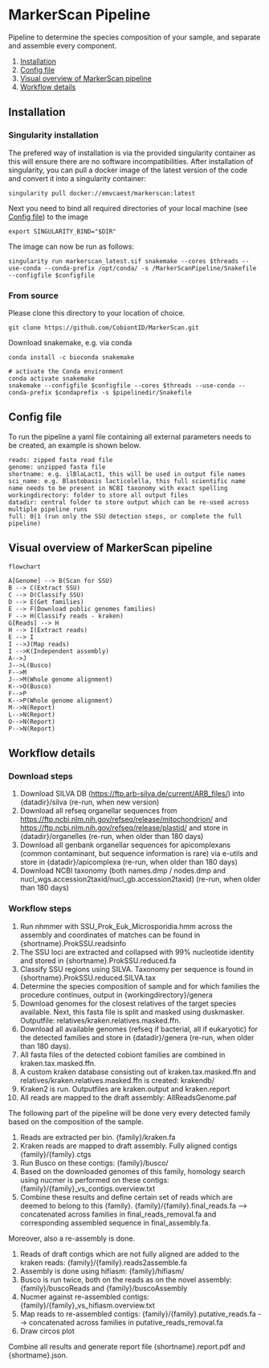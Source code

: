 # MarkerScan Pipeline
Pipeline to determine the species composition of your sample, and separate and assemble every component.

1. [Installation](#installation)
2. [Config file](#config-file)
3. [Visual overview of MarkerScan pipeline](#visual-overview-of-markerscan-pipeline)
4. [Workflow details](#workflow-details)

## Installation

### Singularity installation

The prefered way of installation is via the provided singularity container as this will ensure there are no software incompatibilities. 
After installation of singularity, you can pull a docker image of the latest version of the code and convert it into a singularity container:

```
singularity pull docker://emvcaest/markerscan:latest
```

Next you need to bind all required directories of your local machine (see [Config file](#config-file)) to the image

```
export SINGULARITY_BIND="$DIR"
```

The image can now be run as follows:

```
singularity run markerscan_latest.sif snakemake --cores $threads --use-conda --conda-prefix /opt/conda/ -s /MarkerScanPipeline/Snakefile --configfile $configfile
```

### From source

Please clone this directory to your location of choice.

```
git clone https://github.com/CobiontID/MarkerScan.git
```
Download snakemake, e.g. via conda
```
conda install -c bioconda snakemake
```

```
# activate the Conda environment
conda activate snakemake
snakemake --configfile $configfile --cores $threads --use-conda --conda-prefix $condaprefix -s $pipelinedir/Snakefile
```


## Config file

To run the pipeline a yaml file containing all external parameters needs to be created, an example is shown below.

```
reads: zipped fasta read file
genome: unzipped fasta file
shortname: e.g. ilBlaLact1, this will be used in output file names
sci_name: e.g. Blastobasis lacticolella, this full scientific name name needs to be present in NCBI taxonomy with exact spelling 
workingdirectory: folder to store all output files
datadir: central folder to store output which can be re-used across multiple pipeline runs
full: 0|1 (run only the SSU detection steps, or complete the full pipeline)
```

## Visual overview of MarkerScan pipeline

```mermaid
flowchart

A[Genome] --> B(Scan for SSU)
B --> C(Extract SSU)
C --> D(Classify SSU)
D --> E(Get families)
E --> F(Download public genomes families)
F --> H(Classify reads - kraken)
G[Reads] --> H
H --> I(Extract reads)
E --> I
I -->J(Map reads)
I -->K(Independent assembly)
A-->J
J-->L(Busco)
F-->M
J-->M(Whole genome alignment)
K-->O(Busco)
F-->P
K-->P(Whole genome alignment)
M-->N(Report)
L-->N(Report)
O-->N(Report)
P-->N(Report)
```

## Workflow details

### Download steps
1. Download SILVA DB (https://ftp.arb-silva.de/current/ARB_files/) into {datadir}/silva (re-run, when new version)
2. Download all refseq organellar sequences from https://ftp.ncbi.nlm.nih.gov/refseq/release/mitochondrion/ and https://ftp.ncbi.nlm.nih.gov/refseq/release/plastid/ and store in {datadir}/organelles (re-run, when older than 180 days)
3. Download all genbank organellar sequences for apicomplexans (common contaminant, but sequence information is rare) via e-utils and store in {datadir}/apicomplexa (re-run, when older than 180 days)
4. Download NCBI taxonomy (both names.dmp / nodes.dmp and nucl_wgs.accession2taxid/nucl_gb.accession2taxid) (re-run, when older than 180 days)

### Workflow steps
1. Run nhmmer with SSU_Prok_Euk_Microsporidia.hmm across the assembly and coordinates of matches can be found in {shortname}.ProkSSU.readsinfo
2. The SSU loci are extracted and collapsed with 99% nucleotide identity and stored in {shortname}.ProkSSU.reduced.fa
3. Classify SSU regions using SILVA. Taxonomy per sequence is found in {shortname}.ProkSSU.reduced.SILVA.tax
4. Determine the species composition of sample and for which families the procedure continues, output in {workingdirectory}/genera
5. Download genomes for the closest relatives of the target species available. Next, this fasta file is split and masked using duskmasker. Outputfile: relatives/kraken.relatives.masked.ffn.
6. Download all available genomes (refseq if bacterial, all if eukaryotic) for the detected families and store in {datadir}/genera (re-run, when older than 180 days).
7. All fasta files of the detected cobiont families are combined in kraken.tax.masked.ffn.
8. A custom kraken database consisting out of kraken.tax.masked.ffn and relatives/kraken.relatives.masked.ffn is created: krakendb/
9. Kraken2 is run. Outputfiles are kraken.output and kraken.report
10. All reads are mapped to the draft assembly: AllReadsGenome.paf


The following part of the pipeline will be done very every detected family based on the composition of the sample.

1. Reads are extracted per bin. {family}/kraken.fa
2. Kraken reads are mapped to draft assembly. Fully aligned contigs {family}/{family}.ctgs
3. Run Busco on these contigs: {family}/busco/
4. Based on the downloaded genomes of this family, homology search using nucmer is performed on these contigs:{family}/{family}\_vs_contigs.overview.txt
5. Combine these results and define certain set of reads which are deemed to belong to this {family}. {family}/{family}.final_reads.fa --> concatenated across families in final_reads_removal.fa and corresponding assembled sequence in final_assembly.fa.

Moreover, also a re-assembly is done.
1. Reads of draft contigs which are not fully aligned are added to the kraken reads: {family}/{family}.reads2assemble.fa
2. Assembly is done using hifiasm: {family}/hifiasm/
3. Busco is run twice, both on the reads as on the novel assembly: {family}/buscoReads and {family}/buscoAssembly
4. Nucmer against re-assembled contigs: {family}/{family}\_vs_hifiasm.overview.txt
5. Map reads to re-assembled contigs: {family}/{family}.putative_reads.fa --> concatenated across families in putative_reads_removal.fa
7. Draw circos plot


Combine all results and generate report file {shortname}.report.pdf and {shortname}.json.
